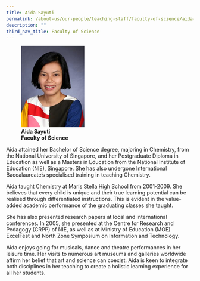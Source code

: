 ```yaml
---
title: Aida Sayuti
permalink: /about-us/our-people/teaching-staff/faculty-of-science/aida-sayuti/
description: ""
third_nav_title: Faculty of Science
---
```

<figure>
<img style="width:40%" src="/images/img_6265-aida-sayuti.jpg">
<figcaption> <strong>Aida Sayuti<br>
Faculty of Science</strong>
</figcaption>
</figure>


Aida attained her Bachelor of Science degree, majoring in Chemistry, from the National University of Singapore, and her Postgraduate Diploma in Education as well as a Masters in Education from the National Institute of Education (NIE), Singapore. She has also undergone International Baccalaureate’s specialised training in teaching Chemistry.

  

Aida taught Chemistry at Maris Stella High School from 2001-2009. She believes that every child is unique and their true learning potential can be realised through differentiated instructions. This is evident in the value-added academic performance of the graduating classes she taught.

  

She has also presented research papers at local and international conferences. In 2005, she presented at the Centre for Research and Pedagogy (CRPP) of NIE, as well as at Ministry of Education (MOE) ExcelFest and North Zone Symposium on Information and Technology.

  

Aida enjoys going for musicals, dance and theatre performances in her leisure time. Her visits to numerous art museums and galleries worldwide affirm her belief that art and science can coexist. Aida is keen to integrate both disciplines in her teaching to create a holistic learning experience for all her students.